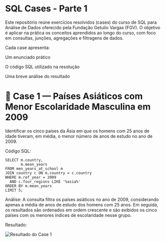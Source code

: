 # SQL Cases - Parte 1

Este repositório reúne exercícios resolvidos (cases) do curso de SQL para Análise de Dados oferecido pela Fundação Getulio Vargas (FGV). O objetivo é aplicar na prática os conceitos aprendidos ao longo do curso, com foco em consultas, junções, agregações e filtragens de dados.

Cada case apresenta:

Um enunciado prático

O código SQL utilizado na resolução

Uma breve análise do resultado

# 📌 Case 1 — Países Asiáticos com Menor Escolaridade Masculina em 2009

Identificar os cinco países da Ásia em que os homens com 25 anos de idade tiveram, em média, o menor número de anos de estudo no ano de 2009.

Código SQL:

```
SELECT m.country, 
       m.mean_years
FROM men_years_at_school m
JOIN country c ON m.country = c.country
WHERE m.ref_year = 2009
  AND c.four_regions LIKE '%asia%'
ORDER BY m.mean_years
LIMIT 5;
```

Análise:
A consulta filtra os países asiáticos no ano de 2009, considerando apenas a média de anos de estudo dos homens com 25 anos. Em seguida, os resultados são ordenados em ordem crescente e são exibidos os cinco países com os menores índices de escolaridade nesse grupo.

Resultado:

![Resultado do Case 1](https://github.com/user-attachments/assets/c2db2904-d3af-4a87-9dbb-34e8d131c2bb)

